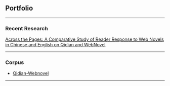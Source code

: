 ## Portfolio

---

### Recent Research

[Across the Pages: A Comparative Study of Reader
Response to Web Novels in Chinese and English on Qidian
and WebNovel](/sample_page)
<img src=""/>


---

### Corpus

- [Qidian-Webnovel]([http://example.com/](https://github.com/zeyu-acad/Qidian-Webnovel-Corpus))

---



